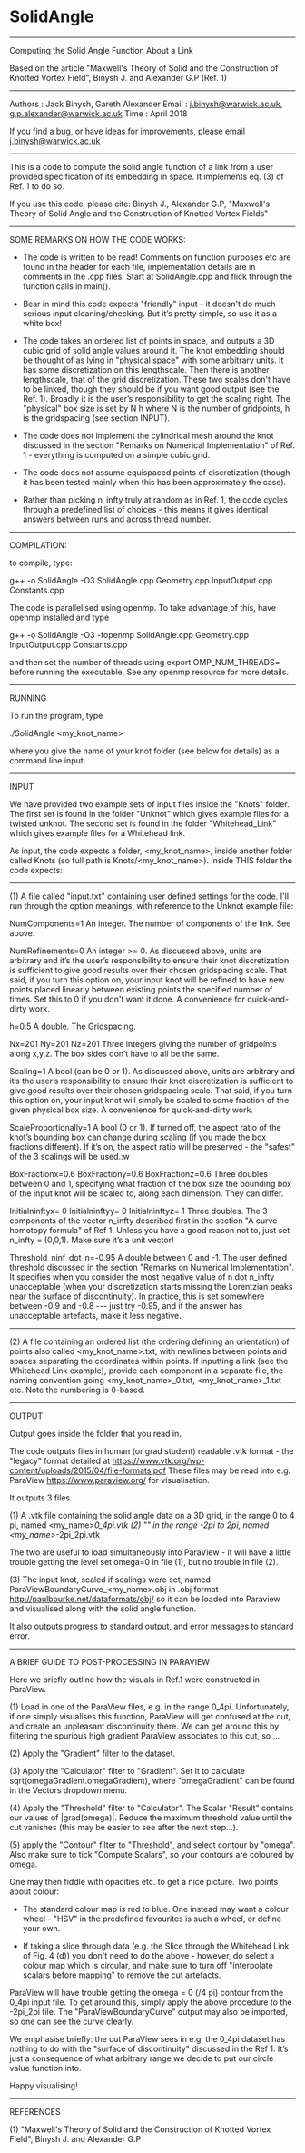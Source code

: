 # SolidAngle
-----------------------------------------------------------------------------

Computing the Solid Angle Function About a Link

Based on the article "Maxwell's Theory of Solid and the Construction of Knotted Vortex Field", Binysh J. and Alexander G.P (Ref. 1)

-----------------------------------------------------------------------------

Authors  : Jack Binysh, Gareth Alexander
Email    : j.binysh@warwick.ac.uk, g.p.alexander@warwick.ac.uk
Time     : April 2018

If you find a bug, or have ideas for improvements, please email j.binysh@warwick.ac.uk 

-----------------------------------------------------------------------------

This is a code to compute the solid angle function of a link from a user provided specification of its embedding in space. It implements eq. (3) of Ref. 1 to do so. 

If you use this code, please cite:
Binysh J., Alexander G.P, "Maxwell's Theory of Solid Angle and the Construction of Knotted Vortex Fields"


------------------------------------------------------------------------------
SOME REMARKS ON HOW THE CODE WORKS:

- The code is written to be read! Comments on function purposes etc are found in the header for each file, implementation details are in comments in the .cpp files. Start at SolidAngle.cpp and flick through the function calls in main().

- Bear in mind this code expects "friendly" input - it doesn't do much serious input cleaning/checking. But it’s pretty simple, so use it as a white box! 

- The code takes an ordered list of points in space, and outputs a 3D cubic grid of solid angle values around it. The knot embedding should be thought of as lying in "physical space" with some arbitrary units. It has some discretization on this lengthscale. Then there is another lengthscale, that of the grid discretization. These two scales don't have to be linked, though they should be if you want good output (see the Ref. 1). Broadly it is the user’s responsibility to get the scaling right. The "physical" box size is set by N h  where N is the number of gridpoints, h is the gridspacing (see section INPUT).

- The code does not implement the cylindrical mesh around the knot discussed in the section "Remarks on Numerical Implementation" of Ref. 1 - everything is computed on a simple cubic grid. 

- The code does not assume equispaced points of discretization (though it has been tested mainly when this has been approximately the case). 

- Rather than picking n_infty truly at random as in Ref. 1, the code cycles through a predefined list of choices - this means it gives identical answers between runs and across thread number.

------------------------------------------------------------------------------
COMPILATION:

to compile, type:

g++ -o SolidAngle -O3 SolidAngle.cpp Geometry.cpp InputOutput.cpp Constants.cpp  

The code is parallelised using openmp. To take advantage of this, have openmp installed and type

g++ -o SolidAngle -O3 -fopenmp SolidAngle.cpp Geometry.cpp InputOutput.cpp Constants.cpp  

and then set the number of threads using export OMP_NUM_THREADS=<thread number> before running the executable. See any openmp resource for more details.


------------------------------------------------------------------------------
RUNNING

To run the program, type

./SolidAngle <my_knot_name>

where you give the name of your knot folder (see below for details) as a command line input.

------------------------------------------------------------------------------
INPUT

We have provided two example sets of input files inside the "Knots" folder. The first set is found in the folder "Unknot" which gives example files for a twisted unknot. 
The second set is found in the folder "Whitehead_Link" which gives example files for a Whitehead link.

As input, the code expects a folder, <my_knot_name>, inside another folder called Knots (so full path is Knots/<my_knot_name>). Inside THIS folder the code expects:

---

(1) A file called "input.txt" containing user defined settings for the code. I'll run through the option meanings, with reference to the Unknot example file: 

NumComponents=1
An integer. The number of components of the link. See above.

NumRefinements=0
An integer >= 0. As discussed above, units are arbitrary and it’s the user’s responsibility to ensure their knot discretization is sufficient to give good results over their chosen gridspacing scale. That said, if you turn this option on, your input knot will be refined to have new points placed linearly between existing points the specified number of times. Set this to 0 if you don't want it done. A convenience for quick-and-dirty work.  

h=0.5
A double. The Gridspacing.

Nx=201
Ny=201
Nz=201
Three integers giving the number of gridpoints along x,y,z. The box sides don’t have to all be the same.

Scaling=1
A bool (can be 0 or 1). As discussed above, units are arbitrary and it’s the user’s responsibility to ensure their knot discretization is sufficient to give good results over their chosen gridspacing scale. That said, if you turn this option on, your input knot will simply be scaled to some fraction of the given physical box size. A convenience for quick-and-dirty work.

ScaleProportionally=1
A bool (0 or 1). If turned off, the aspect ratio of the knot’s bounding box can change during scaling (if you made the box fractions different). If it’s on, the aspect ratio will be preserved - the "safest" of the 3 scalings will be used.:w

BoxFractionx=0.6
BoxFractiony=0.6
BoxFractionz=0.6
Three doubles between 0 and 1, specifying what fraction of the box size the bounding box of the input knot will be scaled to, along each dimension. They can differ.

Initialninftyx= 0
Initialninftyy= 0
Initialninftyz= 1
Three doubles. The 3 components of the vector n_infty described first in the section "A curve homotopy formula" of Ref 1. Unless you have a good reason not to, just set n_infty = (0,0,1). Make sure it’s a unit vector!

Threshold_ninf_dot_n=-0.95
A double between 0 and -1. The user defined threshold discussed in the section "Remarks on Numerical Implementation". It specifies when you consider the most negative value of n dot n_infty unacceptable (when your discretization starts missing the Lorentzian peaks near the surface of discontinuity). In practice, this is set somewhere between -0.9 and -0.8 --- just try -0.95, and if the answer has unacceptable artefacts, make it less negative.

---

(2) A file containing an ordered list (the ordering defining an orientation) of points also called <my_knot_name>.txt, with newlines between points and spaces separating the coordinates within points. If inputting a link (see the Whitehead Link example), provide each component in a separate file, the naming convention going <my_knot_name>_0.txt, <my_knot_name>_1.txt etc. Note the numbering is 0-based. 

------------------------------------------------------------------------------
OUTPUT 

Output goes inside the folder that you read in. 

The code outputs files in human (or grad student) readable .vtk format - the "legacy" format detailed at https://www.vtk.org/wp-content/uploads/2015/04/file-formats.pdf
These files may be read into e.g. ParaView https://www.paraview.org/ for visualisation.

It outputs 3 files

(1) A .vtk file containing the solid angle data on a 3D grid, in the range 0 to 4 pi, named <my_name>_0_4pi.vtk
(2) "" in the range -2pi to 2pi, named <my_name>_-2pi_2pi.vtk

The two are useful to load simultaneously into ParaView - it will have a little trouble getting the level set omega=0 in file (1), but no trouble in file (2).

(3) The input knot, scaled if scalings were set, named ParaViewBoundaryCurve_<my_name>.obj in .obj format http://paulbourke.net/dataformats/obj/ so it can be loaded into Paraview and visualised along with the solid angle function.

It also outputs progress to standard output, and error messages to standard error.

----------------------------------------------------------------------------
A BRIEF GUIDE TO POST-PROCESSING IN PARAVIEW

Here we briefly outline how the visuals in Ref.1 were constructed in ParaView.

(1) Load in one of the ParaView files, e.g. in the range 0_4pi. Unfortunately, if one simply visualises this function, ParaView will get confused at the cut, and create an unpleasant discontinuity there. We can get around this by filtering the spurious high gradient ParaView associates to this cut, so ...

(2) Apply the "Gradient" filter to the dataset. 

(3) Apply the "Calculator" filter to "Gradient". Set it to calculate sqrt(omegaGradient.omegaGradient), where "omegaGradient" can be found in the Vectors dropdown menu. 

(4) Apply the "Threshold" filter to "Calculator". The Scalar "Result" contains our values of |grad(omega)|. Reduce the maximum threshold value until the cut vanishes (this may be easier to see after the next step...).

(5) apply the "Contour" filter to "Threshold", and select contour by "omega". Also make sure to tick "Compute Scalars", so your contours are coloured by omega.

One may then fiddle with opacities etc. to get a nice picture. Two points about colour:

- The standard colour map is red to blue. One instead may want a colour wheel - "HSV" in the predefined favourites is such a wheel, or define your own.

- If taking a slice through data (e.g. the Slice through the Whitehead Link of Fig. 4 (d)) you don't need to do the above - however, do select a colour map which is circular, and make sure to turn off "interpolate scalars before mapping" to remove the cut artefacts.

ParaView will have trouble getting the omega = 0 (/4 pi) contour from the 0_4pi input file. To get around this, simply apply the above procedure to the -2pi_2pi file. The "ParaViewBoundaryCurve" output may also be imported, so one can see the curve clearly.

We emphasise briefly: the cut ParaView sees in e.g. the 0_4pi dataset has nothing to do with the "surface of discontinuity" discussed in the Ref 1. It’s just a consequence of what arbitrary range we decide to put our circle value function into. 

Happy visualising!

----------------------------------------------------------------------------
REFERENCES

(1) "Maxwell's Theory of Solid and the Construction of Knotted Vortex Field", Binysh J. and Alexander G.P 
